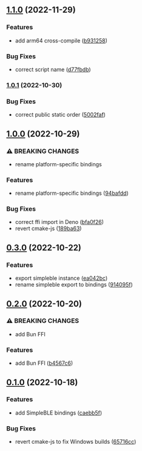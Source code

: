 ## [1.1.0](https://github.com/Symbitic/node-simpleble/compare/v1.0.1...v1.1.0) (2022-11-29)


### Features

* add arm64 cross-compile ([b931258](https://github.com/Symbitic/node-simpleble/commit/b931258436ef083b1901a0df3241f96be9e5c97f))


### Bug Fixes

* correct script name ([d77fbdb](https://github.com/Symbitic/node-simpleble/commit/d77fbdb97a767c07eefc409b56f3aff6c9028a45))

### [1.0.1](https://github.com/Symbitic/node-simpleble/compare/v1.0.0...v1.0.1) (2022-10-30)


### Bug Fixes

* correct public static order ([5002faf](https://github.com/Symbitic/node-simpleble/commit/5002fafd34a6343940488a60324bdbabfb0bb21a))

## [1.0.0](https://github.com/Symbitic/node-simpleble/compare/v0.3.0...v1.0.0) (2022-10-29)


### ⚠ BREAKING CHANGES

* rename platform-specific bindings

### Features

* rename platform-specific bindings ([94bafdd](https://github.com/Symbitic/node-simpleble/commit/94bafdd503b3e97f53757a67a5bf06a065a6fdc4))


### Bug Fixes

* correct ffi import in Deno ([bfa0f26](https://github.com/Symbitic/node-simpleble/commit/bfa0f26c664bbf814df5c0bbbcf96e6382e2fc45))
* revert cmake-js ([189ba63](https://github.com/Symbitic/node-simpleble/commit/189ba6358aa6a4546a8bcdca604191e95cbda9db))

## [0.3.0](https://github.com/Symbitic/node-simpleble/compare/v0.2.0...v0.3.0) (2022-10-22)


### Features

* export simpleble instance ([ea042bc](https://github.com/Symbitic/node-simpleble/commit/ea042bcf38469dd944aa96107e77faa9c9dc7536))
* rename simpleble export to bindings ([914095f](https://github.com/Symbitic/node-simpleble/commit/914095f92f83c30dddf8e7e9662370ed67f43621))

## [0.2.0](https://github.com/Symbitic/node-simpleble/compare/v0.1.0...v0.2.0) (2022-10-20)


### ⚠ BREAKING CHANGES

* add Bun FFI

### Features

* add Bun FFI ([b4567c6](https://github.com/Symbitic/node-simpleble/commit/b4567c6b03c62226832489c2e62bbf6c81ae83ce))

## [0.1.0](https://github.com/Symbitic/node-simpleble/compare/caebb5fe39406457dfec277bbc6a070bdf738382...v0.1.0) (2022-10-18)


### Features

* add SimpleBLE bindings ([caebb5f](https://github.com/Symbitic/node-simpleble/commit/caebb5fe39406457dfec277bbc6a070bdf738382))


### Bug Fixes

* revert cmake-js to fix Windows builds ([65716cc](https://github.com/Symbitic/node-simpleble/commit/65716cc4581ca70f6668ddc30c6f9bfc3012a24e))

